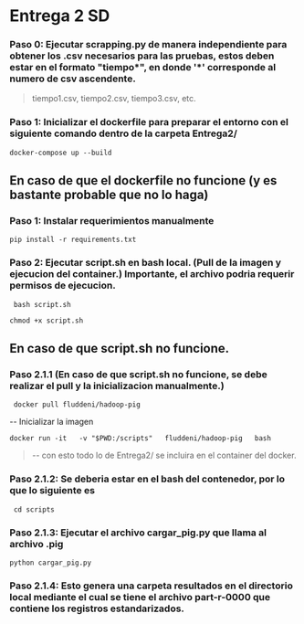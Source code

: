 # Entrega 2 SD
### Paso 0: Ejecutar scrapping.py de manera independiente para obtener los .csv necesarios para las pruebas, estos deben estar en el formato "tiempo*", en donde '*' corresponde al numero de csv ascendente.
> tiempo1.csv, tiempo2.csv, tiempo3.csv, etc.
### Paso 1: Inicializar el dockerfile para preparar el entorno con el siguiente comando dentro de la carpeta Entrega2/
```
docker-compose up --build
```
## En caso de que el dockerfile no funcione (y es bastante probable que no lo haga)
### Paso 1: Instalar requerimientos manualmente
```
pip install -r requirements.txt
```
### Paso 2: Ejecutar script.sh en bash local. (Pull de la imagen y ejecucion del container.) Importante, el archivo podria requerir permisos de ejecucion.
```
 bash script.sh
```
```
chmod +x script.sh
```
## En caso de que script.sh no funcione.
### Paso 2.1.1 (En caso de que script.sh no funcione, se debe realizar el pull y la inicializacion manualmente.)
```
 docker pull fluddeni/hadoop-pig
```
-- Inicializar la imagen
```
docker run -it   -v "$PWD:/scripts"   fluddeni/hadoop-pig   bash
```
> -- con esto todo lo de Entrega2/ se incluira en el container del docker.
### Paso 2.1.2: Se deberia estar en el bash del contenedor, por lo que lo siguiente es
```
 cd scripts
```
### Paso 2.1.3: Ejecutar el archivo cargar_pig.py que llama al archivo .pig
```
python cargar_pig.py
```
### Paso 2.1.4: Esto genera una carpeta resultados en el directorio local mediante el cual se tiene el archivo part-r-0000 que contiene los registros estandarizados.
